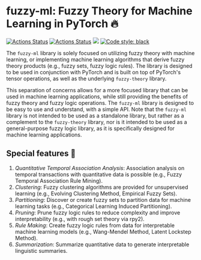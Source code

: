 # fuzzy-ml: Fuzzy Theory for Machine Learning in PyTorch :fire:
<a href="https://github.com/johnHostetter/fuzzy-ml/actions"><img alt="Actions Status" src="https://github.com/johnHostetter/fuzzy-ml/workflows/Test/badge.svg"></a>
<a href="https://github.com/johnHostetter/fuzzy-ml/actions"><img alt="Actions Status" src="https://github.com/johnHostetter/fuzzy-ml/workflows/Pylint/badge.svg"></a>
<a href="https://codecov.io/github/johnHostetter/fuzzy-ml"><img src="https://codecov.io/github/johnHostetter/fuzzy-ml/graph/badge.svg?token=WeWKlnVHqj"/></a>
<a href="https://github.com/psf/fuzzy-ml"><img alt="Code style: black" src="https://img.shields.io/badge/code%20style-black-000000.svg"></a>

The `fuzzy-ml` library is solely focused on utilizing fuzzy theory with machine learning, or 
implementing machine learning algorithms that derive fuzzy theory products (e.g., fuzzy sets, 
fuzzy logic rules). The library is designed to be used in conjunction with PyTorch and is built
on top of PyTorch's tensor operations, as well as the underlying `fuzzy-theory` library.

This separation of concerns allows for a more focused library that can be used in machine learning
applications, while still providing the benefits of fuzzy theory and fuzzy logic operations. The
`fuzzy-ml` library is designed to be easy to use and understand, with a simple API. Note that the
`fuzzy-ml` library is not intended to be used as a standalone library, but rather as a complement
to the `fuzzy-theory` library, nor is it intended to be used as a general-purpose fuzzy logic 
library, as it is specifically designed for machine learning applications.

## Special features :high_brightness:
1. *Quantitative Temporal Association Analysis*: Association analysis on temporal transactions with 
quantitative data is possible (e.g., Fuzzy Temporal Association Rule Mining).
2. *Clustering*: Fuzzy clustering algorithms are provided for unsupervised learning 
(e.g., Evolving Clustering Method, Empirical Fuzzy Sets).
3. *Partitioning*: Discover or create fuzzy sets to partition data for machine learning tasks
(e.g., Categorical Learning Induced Partitioning).
4. *Pruning*: Prune fuzzy logic rules to reduce complexity and improve interpretability 
(e.g., with rough set theory via rpy2).
5. *Rule Making*: Create fuzzy logic rules from data for interpretable machine learning models
(e.g., Wang-Mendel Method, Latent Lockstep Method).
6. *Summarization*: Summarize quantitative data to generate interpretable linguistic summaries.
